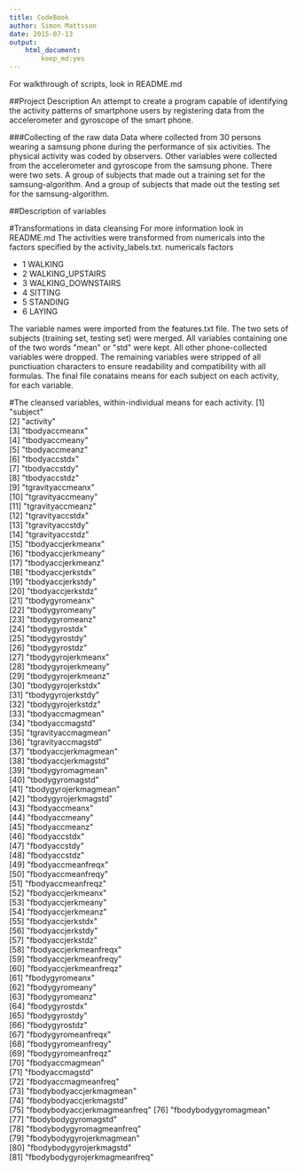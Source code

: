 ```yaml
---
title: CodeBook
author: Simon Mattsson
date: 2015-07-13
output: 
	html_document:
		keep_md:yes
---
```

For walkthrough of scripts, look in README.md

##Project Description
An attempt to create a program capable of identifying the activity patterns of smartphone users by registering data from the accelerometer and gyroscope of the smart phone.

###Collecting of the raw data
Data where collected from 30 persons wearing a samsung phone during the performance of six activities.
The physical activity was coded by observers. 
Other variables were collected from the accelerometer and gyroscope from the samsung phone. 
There were two sets. A group of subjects that made out a training set for the samsung-algorithm. And a group of subjects that made out the testing set for the samsung-algorithm.

##Description of variables


#Transformations in data cleansing
For more information look in README.md
The activities were transformed from numericals into the factors specified by the activity_labels.txt.
numericals		factors
* 1            	WALKING
* 2   			WALKING_UPSTAIRS
* 3 			WALKING_DOWNSTAIRS
* 4            	SITTING
* 5           	STANDING
* 6             LAYING


The variable names were imported from the features.txt file. 
The two sets of subjects (training set, testing set) were merged. 
All variables containing one of the two words "mean" or "std" were kept. All other phone-collected variables were dropped. 
The remaining variables were stripped of all punctiuation characters to ensure readability and compatibility with all formulas.
The final file conatains means for each subject on each activity, for each variable.  

#The cleansed variables, within-individual means for each activity. 
 [1] "subject"                     
 [2] "activity"                    
 [3] "tbodyaccmeanx"               
 [4] "tbodyaccmeany"               
 [5] "tbodyaccmeanz"               
 [6] "tbodyaccstdx"                
 [7] "tbodyaccstdy"                
 [8] "tbodyaccstdz"                
 [9] "tgravityaccmeanx"            
[10] "tgravityaccmeany"            
[11] "tgravityaccmeanz"            
[12] "tgravityaccstdx"             
[13] "tgravityaccstdy"             
[14] "tgravityaccstdz"             
[15] "tbodyaccjerkmeanx"           
[16] "tbodyaccjerkmeany"           
[17] "tbodyaccjerkmeanz"           
[18] "tbodyaccjerkstdx"            
[19] "tbodyaccjerkstdy"            
[20] "tbodyaccjerkstdz"            
[21] "tbodygyromeanx"              
[22] "tbodygyromeany"              
[23] "tbodygyromeanz"              
[24] "tbodygyrostdx"               
[25] "tbodygyrostdy"               
[26] "tbodygyrostdz"               
[27] "tbodygyrojerkmeanx"          
[28] "tbodygyrojerkmeany"          
[29] "tbodygyrojerkmeanz"          
[30] "tbodygyrojerkstdx"           
[31] "tbodygyrojerkstdy"           
[32] "tbodygyrojerkstdz"           
[33] "tbodyaccmagmean"             
[34] "tbodyaccmagstd"              
[35] "tgravityaccmagmean"          
[36] "tgravityaccmagstd"           
[37] "tbodyaccjerkmagmean"         
[38] "tbodyaccjerkmagstd"          
[39] "tbodygyromagmean"            
[40] "tbodygyromagstd"             
[41] "tbodygyrojerkmagmean"        
[42] "tbodygyrojerkmagstd"         
[43] "fbodyaccmeanx"               
[44] "fbodyaccmeany"               
[45] "fbodyaccmeanz"               
[46] "fbodyaccstdx"                
[47] "fbodyaccstdy"                
[48] "fbodyaccstdz"                
[49] "fbodyaccmeanfreqx"           
[50] "fbodyaccmeanfreqy"           
[51] "fbodyaccmeanfreqz"           
[52] "fbodyaccjerkmeanx"           
[53] "fbodyaccjerkmeany"           
[54] "fbodyaccjerkmeanz"           
[55] "fbodyaccjerkstdx"            
[56] "fbodyaccjerkstdy"            
[57] "fbodyaccjerkstdz"            
[58] "fbodyaccjerkmeanfreqx"       
[59] "fbodyaccjerkmeanfreqy"       
[60] "fbodyaccjerkmeanfreqz"       
[61] "fbodygyromeanx"              
[62] "fbodygyromeany"              
[63] "fbodygyromeanz"              
[64] "fbodygyrostdx"               
[65] "fbodygyrostdy"               
[66] "fbodygyrostdz"               
[67] "fbodygyromeanfreqx"          
[68] "fbodygyromeanfreqy"          
[69] "fbodygyromeanfreqz"          
[70] "fbodyaccmagmean"             
[71] "fbodyaccmagstd"              
[72] "fbodyaccmagmeanfreq"         
[73] "fbodybodyaccjerkmagmean"     
[74] "fbodybodyaccjerkmagstd"      
[75] "fbodybodyaccjerkmagmeanfreq" 
[76] "fbodybodygyromagmean"        
[77] "fbodybodygyromagstd"         
[78] "fbodybodygyromagmeanfreq"    
[79] "fbodybodygyrojerkmagmean"    
[80] "fbodybodygyrojerkmagstd"     
[81] "fbodybodygyrojerkmagmeanfreq"


